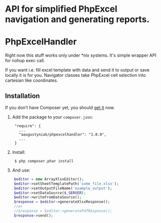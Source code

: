 # API for simplified PhpExcel navigation and generating reports.

# PhpExcelHandler

Right now this stuff works only under *nix systems.
It's simple wrapper API for nohup exec call.

If you want i.e. fill excel template with data and send it to output or save locally it is for you.
Navigator classes take PhpExcel cell selection into cartesian like coordinates. 

## Installation 

If you don’t have Composer yet, you should [get it](http://getcomposer.org) now.

1. Add the package to your `composer.json`:

        "require": {
          ...
          "aaugustyniak/phpexcelhandler": "1.0.0",
          ...
        }

2. Install:

        $ php composer.phar install

3. And use:

```php
    $editor = new ArrayXlsxEditor();
    $editor->setSheetTemplatePath('some_file.xlsx');
    $editor->setOutputFileName('example_output');
    $editor->setDataSource($_SERVER);
    $editor->writeFromDataSource();
    $response = $editor->generateXlsxResponse();
    //or
    //$response = $editor->generatePdfResponse();
    $response->send();

